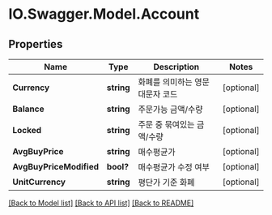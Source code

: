 # IO.Swagger.Model.Account
## Properties

Name | Type | Description | Notes
------------ | ------------- | ------------- | -------------
**Currency** | **string** | 화폐를 의미하는 영문 대문자 코드 | [optional] 
**Balance** | **string** | 주문가능 금액/수량 | [optional] 
**Locked** | **string** | 주문 중 묶여있는 금액/수량 | [optional] 
**AvgBuyPrice** | **string** | 매수평균가 | [optional] 
**AvgBuyPriceModified** | **bool?** | 매수평균가 수정 여부 | [optional] 
**UnitCurrency** | **string** | 평단가 기준 화폐 | [optional] 

[[Back to Model list]](../README.md#documentation-for-models) [[Back to API list]](../README.md#documentation-for-api-endpoints) [[Back to README]](../README.md)

